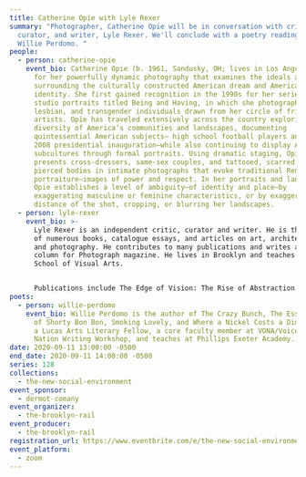 ```yaml
---
title: Catherine Opie with Lyle Rexer
summary: "Photographer, Catherine Opie will be in conversation with critic,
  curator, and writer, Lyle Rexer. We'll conclude with a poetry reading from
  Willie Perdomo. "
people:
  - person: catherine-opie
    event_bio: Catherine Opie (b. 1961, Sandusky, OH; lives in Los Angeles) is known
      for her powerfully dynamic photography that examines the ideals and norms
      surrounding the culturally constructed American dream and American
      identity. She first gained recognition in the 1990s for her series of
      studio portraits titled Being and Having, in which she photographed gay,
      lesbian, and transgender individuals drawn from her circle of friends and
      artists. Opie has traveled extensively across the country exploring the
      diversity of America’s communities and landscapes, documenting
      quintessential American subjects— high school football players and the
      2008 presidential inauguration—while also continuing to display America’s
      subcultures through formal portraits. Using dramatic staging, Opie
      presents cross-dressers, same-sex couples, and tattooed, scarred, and
      pierced bodies in intimate photographs that evoke traditional Renaissance
      portraiture—images of power and respect. In her portraits and landscapes,
      Opie establishes a level of ambiguity—of identity and place—by
      exaggerating masculine or feminine characteristics, or by exaggerating the
      distance of the shot, cropping, or blurring her landscapes.
  - person: lyle-rexer
    event_bio: >-
      Lyle Rexer is an independent critic, curator and writer. He is the author
      of numerous books, catalogue essays, and articles on art, architecture,
      and photography. He contributes to many publications and writes a regular
      column for Photograph magazine. He lives in Brooklyn and teaches at the
      School of Visual Arts.


      Publications include The Edge of Vision: The Rise of Abstraction in Photography; Jonathan Lerman: The Drawings of An Artist with Autism; How to Look At Outsider Art; Photography’s Antiquarian Avant-Garde: The New Wave in Old Processes; Raw Vision; Art in America; Aperture; The New York Times; Modern Painters; Parkett; Tate Etc.
poets:
  - person: willie-perdomo
    event_bio: Willie Perdomo is the author of The Crazy Bunch, The Essential Hits
      of Shorty Bon Bon, Smoking Lovely, and Where a Nickel Costs a Dime. He is
      a Lucas Arts Literary Fellow, a core faculty member at VONA/Voices of our
      Nation Writing Workshop, and teaches at Phillips Exeter Academy.
date: 2020-09-11 13:00:00 -0500
end_date: 2020-09-11 14:00:00 -0500
series: 128
collections:
  - the-new-social-environment
event_sponsor:
  - dermot-comany
event_organizer:
  - the-brooklyn-rail
event_producer:
  - the-brooklyn-rail
registration_url: https://www.eventbrite.com/e/the-new-social-environment-128-catherine-opie-tickets-119529729639
event_platform:
  - zoom
---
```

